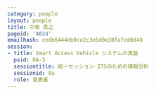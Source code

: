 ```yaml
---
category: people
layout: people
title: 中島 秀之
pageid: '4024'
emailhash: cedb6444db9ce2c3e5d0e28fafcd0d48
session:
- title: Smart Access Vehicle システムの実装
  psid: 8A-3
  sessiontitle: 統一セッション-ITSのための情報分析
  sessionid: 8a
  role: 発表者
---
```

